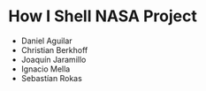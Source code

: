 # How I Shell NASA Project

* Daniel Aguilar
* Christian Berkhoff
* Joaquín Jaramillo
* Ignacio Mella
* Sebastían Rokas